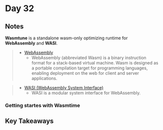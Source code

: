 # Day 32

## Notes

**Wasmtune** is a standalone wasm-only optimizing runtime for **WebAssembly** and **WASI**. 

> - [WebAssembly](https://webassembly.org/)
>   - WebAssembly (abbreviated Wasm) is a binary instruction format for a stack-based virtual machine. Wasm is designed as a portable compilation target for programming languages, enabling deployment on the web for client and server applications.

> - [WASI (WebAssembly System Interface)](https://webassembly.org/)
>   - WASI is a modular system interface for WebAssembly.

### Getting startes with Wasmtime

## Key Takeaways
